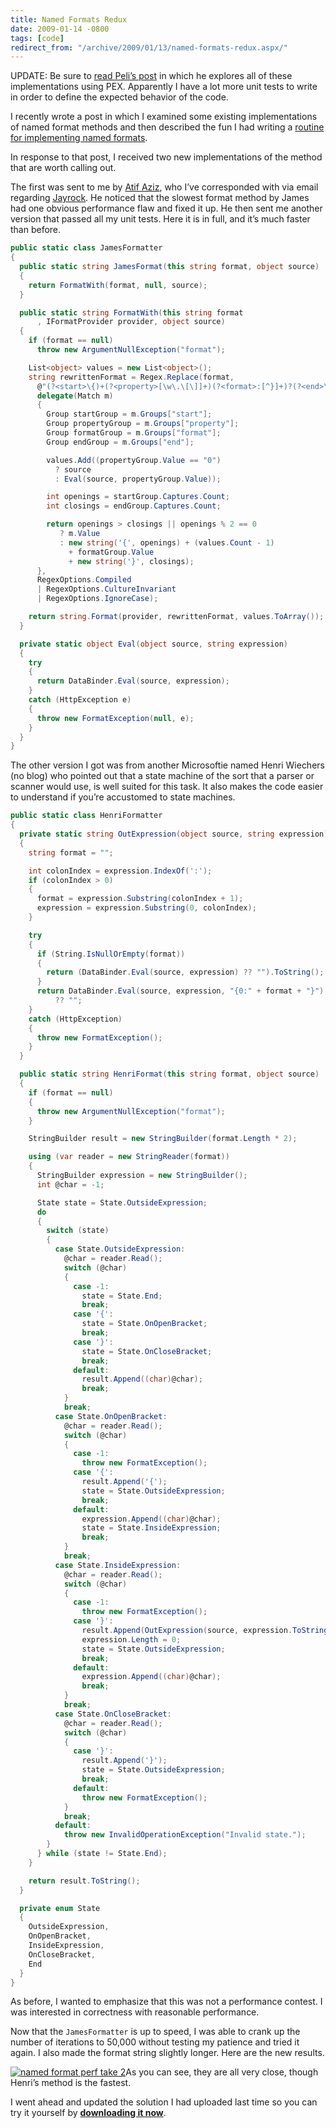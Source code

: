 ```yaml
---
title: Named Formats Redux
date: 2009-01-14 -0800
tags: [code]
redirect_from: "/archive/2009/01/13/named-formats-redux.aspx/"
---
```


UPDATE: Be sure to [read Peli’s
post](http://blog.dotnetwiki.org/2009/01/16/NamedFormatsPexTestimonium.aspx "Named Formats Pex")
in which he explores all of these implementations using PEX. Apparently
I have a lot more unit tests to write in order to define the expected
behavior of the code.

I recently wrote a post in which I examined some existing
implementations of named format methods and then described the fun I had
writing a [routine for implementing named
formats](https://haacked.com/archive/2009/01/04/fun-with-named-formats-string-parsing-and-edge-cases.aspx "Fun with Named Formats").

In response to that post, I received two new implementations of the
method that are worth calling out.

The first was sent to me by [Atif
Aziz](http://www.raboof.com/ "Atif Aziz"), who I’ve corresponded with
via email regarding [Jayrock](http://jayrock.berlios.de/ "Jayrock"). He
noticed that the slowest format method by James had one obvious
performance flaw and fixed it up. He then sent me another version that
passed all my unit tests. Here it is in full, and it’s much faster than
before.

```csharp
public static class JamesFormatter
{
  public static string JamesFormat(this string format, object source)
  {
    return FormatWith(format, null, source);
  }

  public static string FormatWith(this string format
      , IFormatProvider provider, object source)
  {
    if (format == null)
      throw new ArgumentNullException("format");

    List<object> values = new List<object>();
    string rewrittenFormat = Regex.Replace(format,
      @"(?<start>\{)+(?<property>[\w\.\[\]]+)(?<format>:[^}]+)?(?<end>\})+",
      delegate(Match m)
      {
        Group startGroup = m.Groups["start"];
        Group propertyGroup = m.Groups["property"];
        Group formatGroup = m.Groups["format"];
        Group endGroup = m.Groups["end"];

        values.Add((propertyGroup.Value == "0")
          ? source
          : Eval(source, propertyGroup.Value));

        int openings = startGroup.Captures.Count;
        int closings = endGroup.Captures.Count;

        return openings > closings || openings % 2 == 0
           ? m.Value
           : new string('{', openings) + (values.Count - 1) 
             + formatGroup.Value
             + new string('}', closings);
      },
      RegexOptions.Compiled 
      | RegexOptions.CultureInvariant 
      | RegexOptions.IgnoreCase);

    return string.Format(provider, rewrittenFormat, values.ToArray());
  }

  private static object Eval(object source, string expression)
  {
    try
    {
      return DataBinder.Eval(source, expression);
    }
    catch (HttpException e)
    {
      throw new FormatException(null, e);
    }
  }
}
```

The other version I got was from another Microsoftie named Henri
Wiechers (no blog) who pointed out that a state machine of the sort that
a parser or scanner would use, is well suited for this task. It also
makes the code easier to understand if you’re accustomed to state
machines.

```csharp
public static class HenriFormatter
{
  private static string OutExpression(object source, string expression)
  {
    string format = "";

    int colonIndex = expression.IndexOf(':');
    if (colonIndex > 0)
    {
      format = expression.Substring(colonIndex + 1);
      expression = expression.Substring(0, colonIndex);
    }

    try
    {
      if (String.IsNullOrEmpty(format))
      {
        return (DataBinder.Eval(source, expression) ?? "").ToString();
      }
      return DataBinder.Eval(source, expression, "{0:" + format + "}") 
          ?? "";
    }
    catch (HttpException)
    {
      throw new FormatException();
    }
  }

  public static string HenriFormat(this string format, object source)
  {
    if (format == null)
    {
      throw new ArgumentNullException("format");
    }

    StringBuilder result = new StringBuilder(format.Length * 2);      

    using (var reader = new StringReader(format))
    {
      StringBuilder expression = new StringBuilder();
      int @char = -1;

      State state = State.OutsideExpression;
      do
      {
        switch (state)
        {
          case State.OutsideExpression:
            @char = reader.Read();
            switch (@char)
            {
              case -1:
                state = State.End;
                break;
              case '{':
                state = State.OnOpenBracket;
                break;
              case '}':
                state = State.OnCloseBracket;
                break;
              default:
                result.Append((char)@char);
                break;
            }
            break;
          case State.OnOpenBracket:
            @char = reader.Read();
            switch (@char)
            {
              case -1:
                throw new FormatException();
              case '{':
                result.Append('{');
                state = State.OutsideExpression;
                break;
              default:
                expression.Append((char)@char);
                state = State.InsideExpression;
                break;
            }
            break;
          case State.InsideExpression:
            @char = reader.Read();
            switch (@char)
            {
              case -1:
                throw new FormatException();
              case '}':
                result.Append(OutExpression(source, expression.ToString()));
                expression.Length = 0;
                state = State.OutsideExpression;
                break;
              default:
                expression.Append((char)@char);
                break;
            }
            break;
          case State.OnCloseBracket:
            @char = reader.Read();
            switch (@char)
            {
              case '}':
                result.Append('}');
                state = State.OutsideExpression;
                break;
              default:
                throw new FormatException();
            }
            break;
          default:
            throw new InvalidOperationException("Invalid state.");
        }
      } while (state != State.End);
    }

    return result.ToString();
  }

  private enum State
  {
    OutsideExpression,
    OnOpenBracket,
    InsideExpression,
    OnCloseBracket,
    End
  }
}
```

As before, I wanted to emphasize that this was not a performance
contest. I was interested in correctness with reasonable performance.

Now that the `JamesFormatter` is up to speed, I was able to crank up the
number of iterations to 50,000 without testing my patience and tried it
again. I also made the format string slightly longer. Here are the new
results.

[![named format perf take
2](https://haacked.com/images/haacked_com/WindowsLiveWriter/NamedFormatsRedux_112F4/named-format-perf_thumb.png "named format perf take 2")](https://haacked.com/images/haacked_com/WindowsLiveWriter/NamedFormatsRedux_112F4/named-format-perf_2.png)As
you can see, they are all very close, though Henri’s method is the
fastest.

I went ahead and updated the solution I had uploaded last time so you
can try it yourself by **[downloading it
now](http://code.haacked.com/util/NamedStringFormatSolution.zip "Named Format String Solution")**.

